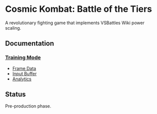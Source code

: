 # Cosmic Kombat: Battle of the Tiers

A revolutionary fighting game that implements VSBattles Wiki power scaling.

## Documentation

### [Training Mode](/content/training-index.md)

- [Frame Data](/content/frame-data.md)
- [Input Buffer](/content/input-buffer.md)
- [Analytics](/content/analytics-dashboard.md)

## Status

Pre-production phase.
